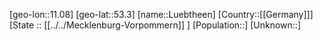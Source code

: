 ﻿---
location: [53.3,11.08]
type: City
tags:
- geo/City


SpocWebEntityId: 32168
isDeleted: false
confidential: public

---
[geo-lon::11.08]
[geo-lat::53.3]
[name::Luebtheen]
[Country::[[Germany]]]
[State :: [[../../Mecklenburg-Vorpommern]] ]
[Population::]
[Unknown::]


